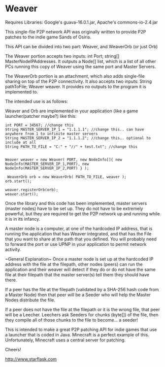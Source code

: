 Weaver
======

Requires Libraries: Google's guava-16.0.1.jar, Apache's commons-io-2.4.jar

This single-file P2P network API was originally written to provide P2P patches to the indie game Sands of Osiris.

This API can be divided into two part: Weaver, and WeaverOrb (or just Orb)

The Weaver portion accepts two inputs: int Port; string[] MasterNodeIPAddresses. It outputs a Node[] list, which is a list of all other PCs running this copy of Weaver using the same port and Master Servers.

The WeaverOrb portion is an attachment, which also adds single-file sharing on top of the P2P connectivity.  It also accepts two inputs: String pathToFile; Weaver weaver.  It provides no outputs to the program it is implemented to.

The intended use is as follows:

Weaver and Orb are implemented in your application (like a game launcher/patcher maybe?) like this:



    int PORT = 34567; //change this
    String MASTER_SERVER_IP_1 = "1.1.1.1"; //change this.. can have anywhere from 1 to infinite master servers
    String MASTER_SERVER_IP_2 = "1.1.1.2"; //change this.. optional to include at all
    String PATH_TO_FILE = "C:" + "//" + test.txt"; //change this
    

    Weaver weaver = new Weaver( PORT, new NodeInfo[]{ new NodeInfo(MASTER_SERVER_IP_1,PORT), new NodeInfo(MASTER_SERVER_IP_2,PORT) } );
                
	 WeaverOrb orb = new WeaverOrb( PATH_TO_FILE, weaver );
	orb.start();		 
		      
	weaver.registerOrb(orb);
	weaver.start();
		


Once the library and this code has been implemented, master servers (master nodes) have to be set up.  They do not have to be extremely powerful, but they are required to get the P2P network up and running while it is in its infancy.

A master node is a computer, at one of the hardcoded IP address, that is running the application that has Weaver integrated, and that has the File that you want to share at the path that you defined.  You will probably need to forward the port or use UPNP in your application to permit network activity.


~General Explanation~
Once a master node is set up at the hardcoded IP address with the file at the filepath, other nodes (peers) can run the application and their weaver will detect if they do or do not have the same file at their filepath that the master server(s) tell them they should have there.  

If a peer has the file at the filepath (validated by a SHA-256 hash code from a Master Node) then that peer will be a Seeder who will help the Master Nodes distribute the file.

If a peer does not have the file at the filepath or it is the wrong file, that peer will be a Leecher.  Leechers ask Seeders for chunks (byte[]) of the file, then they compile all of those chunks to the file to become... a seeder!


This is intended to make a great P2P patching API for indie games that use a launcher that is coded in Java.  Minecraft is a perfect example of this.  Unfortunately, Minecraft uses a central server for patching.

Cheers!

http://www.starflask.com
 
